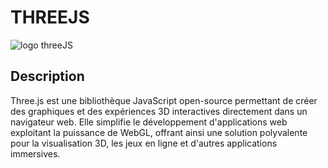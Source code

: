 # THREEJS

![logo threeJS](https://vvcestudio.com.br/assetsv5/img/codigo/logothreejs.png)

## Description

Three.js est une bibliothèque JavaScript open-source permettant de créer des graphiques et des expériences 3D interactives directement dans un navigateur web. Elle simplifie le développement d'applications web exploitant la puissance de WebGL, offrant ainsi une solution polyvalente pour la visualisation 3D, les jeux en ligne et d'autres applications immersives.
